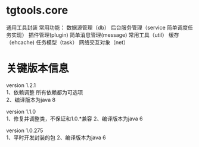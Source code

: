 # tgtools.core
通用工具封装
常用功能：
数据源管理（db）
后台服务管理（service 简单调度任务实现）
插件管理(plugin)
简单消息管理(message)
常用工具（util）
缓存（ehcache)
任务模型（task）
网络交互对象（net）

# 关键版本信息
version 1.2.1  
1、依赖调整 所有依赖都为可选项  
2、编译版本为java 8


version 1.1.0  
1、修复并调整类，不保证和1.0.*兼容
2、编译版本为java 6

version 1.0.275  
1、平时开发封装的包
2、编译版本为java 6